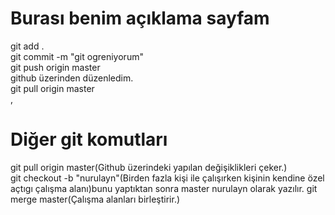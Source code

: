 # Burası benim açıklama sayfam
git add .<br>
git commit -m "git ogreniyorum"<br>
git push origin master<br>
github üzerinden düzenledim.<br>
git pull origin master<br>,

# Diğer git komutları
git pull origin master(Github üzerindeki yapılan değişiklikleri çeker.)<br>
git checkout -b "nurulayn"(Birden fazla kişi ile çalışırken kişinin kendine özel açtıgı çalışma alanı)bunu yaptıktan sonra master nurulayn olarak yazılır.
git merge master(Çalışma alanları birleştirir.)<br>
